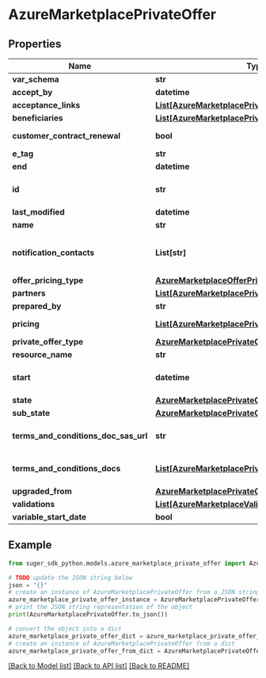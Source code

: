# AzureMarketplacePrivateOffer


## Properties

Name | Type | Description | Notes
------------ | ------------- | ------------- | -------------
**var_schema** | **str** |  | [optional] 
**accept_by** | **datetime** | in format YYYY-MM-DD | [optional] 
**acceptance_links** | [**List[AzureMarketplacePrivateOfferAcceptanceLink]**](AzureMarketplacePrivateOfferAcceptanceLink.md) |  | [optional] 
**beneficiaries** | [**List[AzureMarketplacePrivateOfferBeneficiary]**](AzureMarketplacePrivateOfferBeneficiary.md) |  | [optional] 
**customer_contract_renewal** | **bool** | If true, it is a renewal offer for an existing customer. | [optional] 
**e_tag** | **str** |  | [optional] 
**end** | **datetime** | in format YYYY-MM-DD | [optional] 
**id** | **str** | in format of \&quot;private-offer/private-offer-durable-id\&quot; | [optional] 
**last_modified** | **datetime** | in format YYYY-MM-DD | [optional] 
**name** | **str** |  | [optional] 
**notification_contacts** | **List[str]** | array of email addresses of the users to be notified of any changes in the private offer status. | [optional] 
**offer_pricing_type** | [**AzureMarketplaceOfferPricingType**](AzureMarketplaceOfferPricingType.md) |  | [optional] 
**partners** | [**List[AzureMarketplacePrivateOfferPartner]**](AzureMarketplacePrivateOfferPartner.md) |  | [optional] 
**prepared_by** | **str** |  | [optional] 
**pricing** | [**List[AzureMarketplacePrivateOfferPricing]**](AzureMarketplacePrivateOfferPricing.md) | Up to 10 pricing entries are allowed. | [optional] 
**private_offer_type** | [**AzureMarketplacePrivateOfferType**](AzureMarketplacePrivateOfferType.md) |  | [optional] 
**resource_name** | **str** |  | [optional] 
**start** | **datetime** | in format YYYY-MM-DD, if VariableStartDate &#x3D; true, this field should be empty. | [optional] 
**state** | [**AzureMarketplacePrivateOfferState**](AzureMarketplacePrivateOfferState.md) |  | [optional] 
**sub_state** | [**AzureMarketplacePrivateOfferSubState**](AzureMarketplacePrivateOfferSubState.md) |  | [optional] 
**terms_and_conditions_doc_sas_url** | **str** | Only applicable to private offers with privateOfferType &#x3D; customerPromotion || cspPromotion | [optional] 
**terms_and_conditions_docs** | [**List[AzureMarketplacePrivateOfferTermsDoc]**](AzureMarketplacePrivateOfferTermsDoc.md) | Only applicable to private offers with privateOfferType &#x3D; multipartyPromotionOriginator || multipartyPromotionChannelPartner | [optional] 
**upgraded_from** | [**AzureMarketplacePrivateOfferPromotionReference**](AzureMarketplacePrivateOfferPromotionReference.md) |  | [optional] 
**validations** | [**List[AzureMarketplaceValidation]**](AzureMarketplaceValidation.md) |  | [optional] 
**variable_start_date** | **bool** |  | [optional] 

## Example

```python
from suger_sdk_python.models.azure_marketplace_private_offer import AzureMarketplacePrivateOffer

# TODO update the JSON string below
json = "{}"
# create an instance of AzureMarketplacePrivateOffer from a JSON string
azure_marketplace_private_offer_instance = AzureMarketplacePrivateOffer.from_json(json)
# print the JSON string representation of the object
print(AzureMarketplacePrivateOffer.to_json())

# convert the object into a dict
azure_marketplace_private_offer_dict = azure_marketplace_private_offer_instance.to_dict()
# create an instance of AzureMarketplacePrivateOffer from a dict
azure_marketplace_private_offer_from_dict = AzureMarketplacePrivateOffer.from_dict(azure_marketplace_private_offer_dict)
```
[[Back to Model list]](../README.md#documentation-for-models) [[Back to API list]](../README.md#documentation-for-api-endpoints) [[Back to README]](../README.md)



